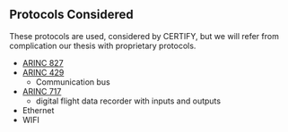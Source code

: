 ## Protocols Considered

These protocols are used, considered by CERTIFY, but we will refer from complication our thesis with
proprietary protocols.

- [ARINC 827](https://standards.globalspec.com/std/14317873/ARINC%20827)
- [ARINC 429](https://en.wikipedia.org/wiki/ARINC_429)
  - Communication bus
- [ARINC 717](https://en.wikipedia.org/wiki/ARINC_717)
  - digital flight data recorder with inputs and outputs
- Ethernet
- WIFI
